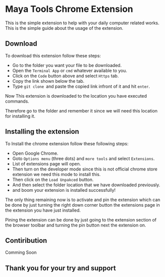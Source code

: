 # Maya Tools Chrome Extension

This is the simple extension to help with your daily computer related works. This is the simple guide about the usage of the extension.

## Download

To download this extension follow these steps:

* Go to the folder you want your file to be downloaded.
* Open the `Terminal App` or `cmd` whatever available to you.
* Click on the `Code` button above and select `Https` tab.
* Copy the link shown below the tab.
* Type `git clone `and paste the copied link infront of it and hit `enter`.

Now This extension is downloaded to the location you have executed commands.

Therefore go to the folder and remember it since we will need this location for installing it.

## Installing the extension

To Install the chrome extension follow these following steps:

* Open Google Chrome.
* Goto `Options menu` (three dots) and `more tools` and select `Extensions`.
* List of extensions page will open.
* Then turn on the developer mode since this is not official chrome store extension we need this mode to install this.
* Then click on the `Load Unpakced` button.
* And then select the folder location that we have downloaded previously.
* and boom your extension is installed successfully!

The only thing remaining now is to activate and pin the extension which can be done by just turning the right down corner button the extensions page in the extension you have just installed.

Pining the extension can be done by just going to the extension section of the browser toolbar and turning the pin button next the extension on.

## Contiribution

Comming Soon

## Thank you for your try and support
